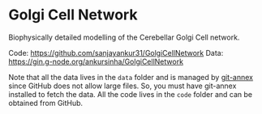 # Golgi Cell Network

Biophysically detailed modelling of the Cerebellar Golgi Cell network.

Code: https://github.com/sanjayankur31/GolgiCellNetwork
Data: https://gin.g-node.org/ankursinha/GolgiCellNetwork

Note that all the data lives in the `data` folder and is managed by [git-annex](https://git-annex.branchable.com/) since GitHub does not allow large files.
So, you must have git-annex installed to fetch the data.
All the code lives in the `code` folder and can be obtained from GitHub.
